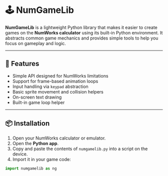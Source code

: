 # 🕹️ NumGameLib

**NumGameLib** is a lightweight Python library that makes it easier to create games on the **NumWorks calculator** using its built-in Python environment. It abstracts common game mechanics and provides simple tools to help you focus on gameplay and logic.

---

## 🚀 Features

- Simple API designed for NumWorks limitations
- Support for frame-based animation loops
- Input handling via `keypad` abstraction
- Basic sprite movement and collision helpers
- On-screen text drawing
- Built-in game loop helper

---

## 📦 Installation

1. Open your NumWorks calculator or emulator.
2. Open the **Python app**.
3. Copy and paste the contents of `numgamelib.py` into a script on the device.
4. Import it in your game code:

```python
import numgamelib as ng
